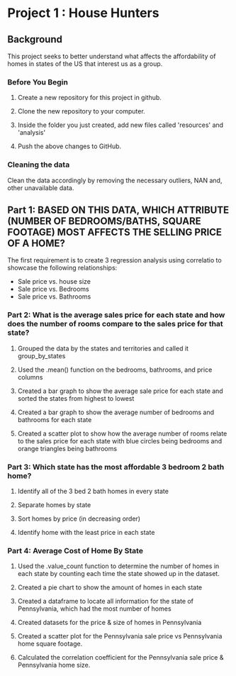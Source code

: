 # Project 1 : House Hunters 

## Background

This project seeks to better understand what affects the affordability of homes in states of the US that interest us as a group. 


### Before You Begin

1. Create a new repository for this project in github.

2. Clone the new repository to your computer.

3. Inside the folder you just created, add new files called 'resources' and 'analysis'

5. Push the above changes to GitHub.


### Cleaning the data


Clean the data accordingly by removing the necessary outliers, NAN and, other unavailable data. 


## Part 1: BASED ON THIS DATA, WHICH ATTRIBUTE (NUMBER OF BEDROOMS/BATHS, SQUARE FOOTAGE)  MOST AFFECTS THE SELLING PRICE OF A HOME?


The first requirement is to create 3 regression analysis using correlatio  to showcase the following relationships:

* Sale price vs. house size
* Sale price  vs. Bedrooms
* Sale price  vs. Bathrooms


### Part 2: What is the average sales price for each state and how does the number of rooms compare to the sales price for that state?

1. Grouped the data by the states and territories and called it group_by_states

2. Used the .mean() function on the bedrooms, bathrooms, and price columns

3. Created a bar graph to show the average sale price for each state and sorted the states from highest to lowest

4. Created a bar graph to show the average number of bedrooms and bathrooms for each state

5. Created a scatter plot to show how the average number of rooms relate to the sales price for each state with blue circles being bedrooms and orange triangles being bathrooms

### Part 3: Which state has the most affordable 3 bedroom 2 bath home?

1. Identify all of the 3 bed 2 bath homes in every state

2. Separate homes by state

3. Sort homes by price (in decreasing order)

4. Identify home with the least price in each state



### Part 4: Average Cost of Home By State

1. Used the .value_count function to determine the number of homes in each state by counting each time the state showed up in the dataset.

2. Created a pie chart to show the amount of homes in each state

3. Created a dataframe to locate all information for the state of Pennsylvania, which had the most number of homes

4. Created datasets for the price & size of homes in Pennsylvania

5. Created a scatter plot for the Pennsylvania sale price vs Pennsylvania home square footage. 

6. Calculated the correlation coefficient for the Pennsylvania sale price & Pennsylvania home size. 
